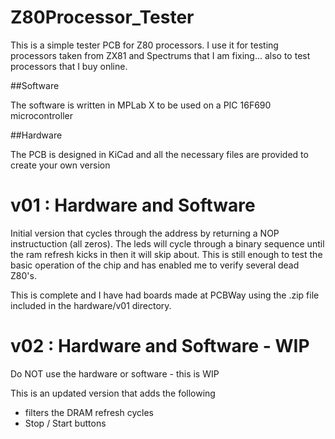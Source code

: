 # Z80Processor_Tester
This is a simple tester PCB for Z80 processors.  I use it for testing processors taken from ZX81 and Spectrums that I am fixing... also to test processors that I buy online.

##Software

The software is written in MPLab X to be used on a PIC 16F690 microcontroller


##Hardware

The PCB is designed in KiCad and all the necessary files are provided to create your own version

# v01 : Hardware and Software

Initial version that cycles through the address by returning a NOP instructuction (all zeros).  The leds will cycle through a binary sequence until the ram refresh kicks
in then it will skip about.  This is still enough to test the basic operation of the chip and has enabled me to verify several dead Z80's.

This is complete and I have had boards made at PCBWay using the .zip file included in the hardware/v01 directory.

# v02 : Hardware and Software - WIP

Do NOT use the hardware or software - this is WIP

This is an updated version that adds the following
* filters the DRAM refresh cycles
* Stop / Start buttons
